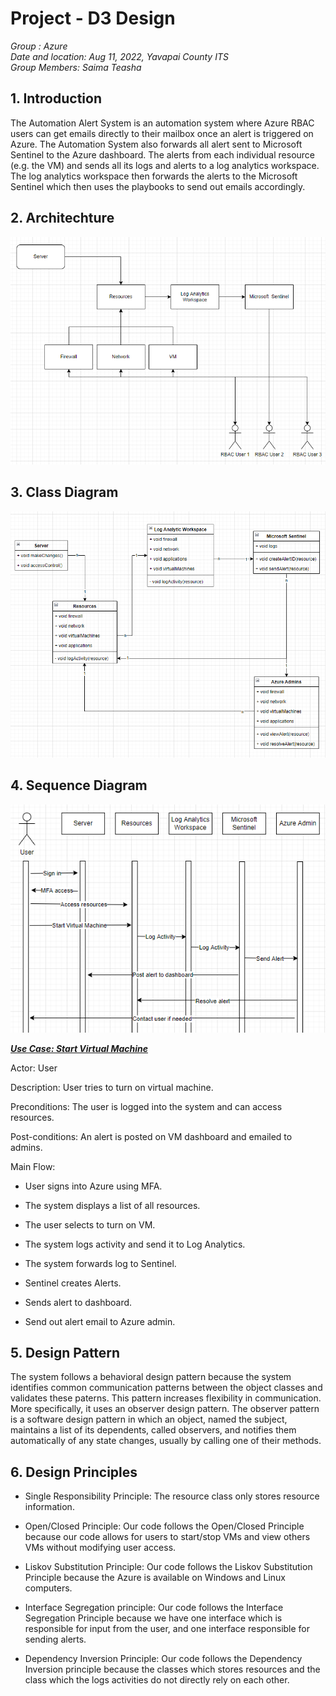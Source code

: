 # Project - D3 Design

_Group : Azure\
Date and location: Aug 11, 2022, Yavapai County ITS\
Group Members: Saima Teasha_

## 1. Introduction

The Automation Alert System is an automation system where Azure RBAC users can get emails directly to their mailbox once an alert is triggered on Azure. The Automation System also forwards all alert sent to Microsoft Sentinel to the Azure dashboard. The alerts from each individual resource (e.g. the VM) and sends all its logs and alerts to a log analytics workspace. The log analytics workspace then forwards the alerts to the Microsoft Sentinel which then uses the playbooks to send out emails accordingly. 

## 2. Architechture 

![Architecture](https://github.com/teashas/AzureAutomationSystem/blob/main/images/systemArchitecture.png)

## 3. Class Diagram

![Class Diagram](https://github.com/teashas/AzureAutomationSystem/blob/main/images/classDiagram.PNG)

## 4. Sequence Diagram

![Sequence Diagram](https://github.com/teashas/AzureAutomationSystem/blob/main/images/sequenceDiagram.PNG)

<ins>***Use Case: Start Virtual Machine***</ins> 

Actor: User 

Description: User tries to turn on virtual machine.

Preconditions: The user is logged into the system and can access resources.

Post-conditions: An alert is posted on VM dashboard and emailed to admins.

Main Flow: 

<o1> 
  
- User signs into Azure using MFA.
  
- The system displays a list of all resources.
  
- The user selects to turn on VM.
  
- The system logs activity and send it to Log Analytics.
  
- The system forwards log to Sentinel.
  
- Sentinel creates Alerts.
  
- Sends alert to dashboard. 
  
- Send out alert email to Azure admin.
  
</ol>

## 5. Design Pattern

The system follows a behavioral design pattern because the system identifies common communication patterns between the object classes and validates these paterns. This pattern increases flexibility in communication. More specifically, it uses an observer design pattern. The observer pattern is a software design pattern in which an object, named the subject, maintains a list of its dependents, called observers, and notifies them automatically of any state changes, usually by calling one of their methods.

## 6. Design Principles

- Single Responsibility Principle: The resource class only stores resource information.

- Open/Closed Principle: Our code follows the Open/Closed Principle because our code allows for users to start/stop VMs and view others VMs without modifying user access.

- Liskov Substitution Principle: Our code follows the Liskov Substitution Principle because the Azure is available on Windows and Linux computers.

- Interface Segregation principle: Our code follows the Interface Segregation Principle because we have one interface which is responsible for input from the user, and one interface responsible for sending alerts.

- Dependency Inversion Principle:  Our code follows the Dependency Inversion principle because the classes which stores resources and the class which the logs activities do not directly rely on each other. 
